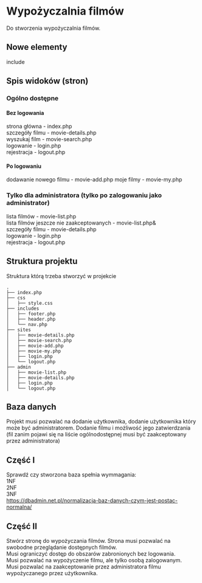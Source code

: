 # Wypożyczalnia filmów
Do stworzenia wypożyczalnia filmów.

## Nowe elementy
include

## Spis widoków (stron)
### Ogólno dostępne  
#### Bez logowania
strona główna - index.php  
szczegóły filmu - movie-details.php  
wyszukaj film - movie-search.php  
logowanie - login.php  
rejestracja - logout.php  
#### Po logowaniu
dodawanie nowego filmu - movie-add.php
moje filmy - movie-my.php

### Tylko dla administratora (tylko po zalogowaniu jako administrator)
lista filmów - movie-list.php  
lista filmów jeszcze nie zaakceptowanych - movie-list.php&  
szczegóły filmu - movie-details.php  
logowanie - login.php  
rejestracja - logout.php  

## Struktura projektu
Struktura którą trzeba stworzyć w projekcie  

```
.  
├── index.php  
├── css
│   ├── style.css
├── includes
│   ├── footer.php
│   ├── header.php
│   └── nav.php
├── sites
│   ├── movie-details.php
│   ├── movie-search.php
│   ├── movie-add.php
│   ├── movie-my.php
│   ├── login.php
│   └── logout.php
├── admin
│   ├── movie-list.php
│   ├── movie-details.php
│   ├── login.php
│   └── logout.php
```

## Baza danych
Projekt musi pozwalać na dodanie użytkownika, dodanie użytkownika który może być administratorem.
Dodanie filmu i możliwość jego zatwierdzania (fil zanim pojawi się na liście ogólnodostępnej musi być zaakceptowany przez administratora)

## Część I
Sprawdź czy stworzona baza spełnia wymmagania:  
1NF  
2NF  
3NF  
https://dbadmin.net.pl/normalizacja-baz-danych-czym-jest-postac-normalna/

## Część II
Stwórz stronę do wypożyczania filmów.
Strona musi pozwalać na swobodne przeglądanie dostępnych filmów.  
Musi ograniczyć dostęp do obszarów zabronionych bez logowania.  
Musi pozwalać na wypożyczenie filmu, ale tylko osobą zalogowanym.  
Musi pozwalać na zaakceptowanie przez administratora filmu wypożyczanego przez użytkownika.  
